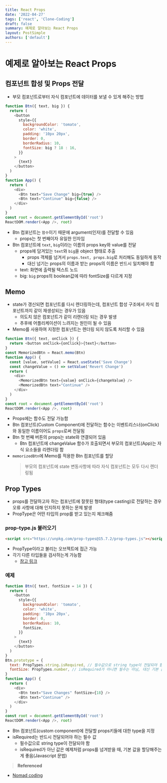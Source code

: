 ```yaml
---
title: React Props
date: '2022-04-27'
tags: ['react', 'Clone-Coding']
draft: false
summary: 예제로 알아보는 React Props
layout: PostSimple
authors: ['default']
---
```


# 예제로 알아보는 React Props

## 컴포넌트 합성 및 Props 전달

- 부모 컴포넌트로부터 자식 컴포넌트에 데이터를 보낼 수 있게 해주는 방법

```javascript
function Btn({ text, big }) {
  return (
    <button
      style={{
        backgroundColor: 'tomato',
        color: 'white',
        padding: '10px 20px',
        border: 0,
        borderRadius: 10,
        fontSize: big ? 18 : 16,
      }}
    >
      {text}
    </button>
  )
}
function App() {
  return (
    <div>
      <Btn text="Save Change" big={true} />
      <Btn text="Continue" big={false} />
    </div>
  )
}
const root = document.getElementById('root')
ReactDOM.render(<App />, root)
```

- Btn 컴포넌트는 `함수`이기 때문에 argument(인자)를 전달할 수 있음
  - props는 첫 번째이자 유일한 인자임
- Btn 컴포넌트에 `text`, `big`이라는 이름의 props key와 value를 전달
  - props에 담겨있는 `text`와 `big`을 object 형태로 추출
    - props 객체를 넘겨서 `props.text, props.big`로 처리해도 동일하게 동작
    - 대신 넘기는 props의 이름과 받는 props의 이름은 반드시 일치해야 함
  - text: 화면에 출력될 텍스트 노드
  - big: `big` props의 boolean값에 따라 fontSize를 다르게 지정

## Memo

- state가 갱신되면 컴포넌트를 다시 렌더링하는데, 컴포넌트 합성 구조에서 자식 컴포넌트까지 같이 재생성되는 경우가 있음
  - 의도치 않은 컴포넌트가 같이 리렌더링 되는 경우 발생
  - 추후에 어플리케이션이 느려지는 원인이 될 수 있음
- Memo를 사용하여 지정한 컴포넌트는 렌더링 되지 않도록 처리할 수 있음

```javascript
function Btn({ text, onClick }) {
  return <button onClick={onClick}>{text}</button>
}
const MemorizedBtn = React.memo(Btn)
function App() {
  const [value, setValue] = React.useState('Save Change')
  const changeValue = () => setValue('Revert Change')
  return (
    <div>
      <MemorizedBtn text={value} onClick={changeValue} />
      <MemorizedBtn text="Continue" />
    </div>
  )
}
const root = document.getElementById('root')
ReactDOM.render(<App />, root)
```

- Props에는 함수도 전달 가능함
- Btn 컴포넌트(Custom Component)에 전달하는 함수는 이벤트리스너(onClick)와 동일한 이름이어도 `props`로써 전달됨
- Btn 첫 번째 버튼의 props는 state와 연결되어 있음
  - Btn 컴포넌트에 changeValue 함수가 호출되면서 부모의 컴포넌트(App)는 자식 요소들을 리렌더링 함
- `memorizedBtn`에 Memo를 적용한 Btn 컴포넌트를 할당
  > 부모의 컴포넌트에 state 변동사항에 따라 자식 컴포넌트는 모두 다시 렌더링됨

## Prop Types

- props를 전달하고자 하는 컴포넌트에 잘못된 형태(type casting)로 전달하는 경우 오류 사항에 대해 인지하지 못하는 문제 발생
- PropType은 어떤 타입의 prop를 받고 있는지 체크해줌

### prop-type.js 불러오기

```html
<script src="https://unpkg.com/prop-types@15.7.2/prop-types.js"></script>
```

- PropType이라고 불리는 오브젝트에 접근 가능
- 각기 다른 타입들을 검사하는게 가능함
  - [참고 링크](https://reactjs.org/docs/typechecking-with-proptypes.html)

### 예제

```javascript
function Btn({ text, fontSize = 14 }) {
  return (
    <button
      style={{
        backgroundColor: 'tomato',
        color: 'white',
        padding: '10px 20px',
        border: 0,
        borderRadius: 10,
        fontSize,
      }}
    >
      {text}
    </button>
  )
}
Btn.prototype = {
  text: PropTypes.string.isRequired, // 필수값으로 string type이 전달되야 함
  fontSize: PropTypes.number, // isRequired가 아니면 필수는 아님, 대신 기본 값을 할당해야함
}
function App() {
  return (
    <div>
      <Btn text="Save Changes" fontSize={18} />
      <Btn text="Continue" />
    </div>
  )
}
const root = document.getElementById('root')
ReactDOM.render(<App />, root)
```

- Btn 컴포넌트(custom component)에 전달할 props키들에 대한 type을 지정
- isRequired는 반드시 전달되어야 하는 필수 값
  - 필수값으로 string type이 전달되야 함
  - isRequired가 아닌 값은 예제처럼 props를 넘겨받을 때, 기본 값을 할당해주는 게 좋음(Javascript 문법)

> **Referenced**

- [Nomad coding](https://nomadcoders.co/react-for-beginners)
